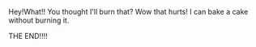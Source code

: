 Hey!What!!
You thought I'll burn that?
Wow that hurts! 
I can bake a cake without burning it.

THE END!!!!